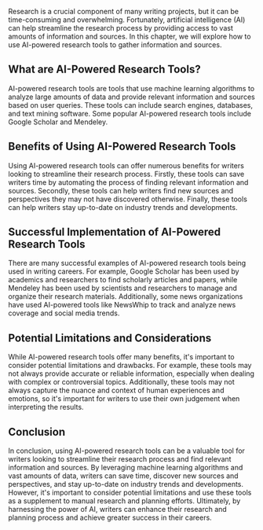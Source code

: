 
Research is a crucial component of many writing projects, but it can be time-consuming and overwhelming. Fortunately, artificial intelligence (AI) can help streamline the research process by providing access to vast amounts of information and sources. In this chapter, we will explore how to use AI-powered research tools to gather information and sources.

What are AI-Powered Research Tools?
-----------------------------------

AI-powered research tools are tools that use machine learning algorithms to analyze large amounts of data and provide relevant information and sources based on user queries. These tools can include search engines, databases, and text mining software. Some popular AI-powered research tools include Google Scholar and Mendeley.

Benefits of Using AI-Powered Research Tools
-------------------------------------------

Using AI-powered research tools can offer numerous benefits for writers looking to streamline their research process. Firstly, these tools can save writers time by automating the process of finding relevant information and sources. Secondly, these tools can help writers find new sources and perspectives they may not have discovered otherwise. Finally, these tools can help writers stay up-to-date on industry trends and developments.

Successful Implementation of AI-Powered Research Tools
------------------------------------------------------

There are many successful examples of AI-powered research tools being used in writing careers. For example, Google Scholar has been used by academics and researchers to find scholarly articles and papers, while Mendeley has been used by scientists and researchers to manage and organize their research materials. Additionally, some news organizations have used AI-powered tools like NewsWhip to track and analyze news coverage and social media trends.

Potential Limitations and Considerations
----------------------------------------

While AI-powered research tools offer many benefits, it's important to consider potential limitations and drawbacks. For example, these tools may not always provide accurate or reliable information, especially when dealing with complex or controversial topics. Additionally, these tools may not always capture the nuance and context of human experiences and emotions, so it's important for writers to use their own judgement when interpreting the results.

Conclusion
----------

In conclusion, using AI-powered research tools can be a valuable tool for writers looking to streamline their research process and find relevant information and sources. By leveraging machine learning algorithms and vast amounts of data, writers can save time, discover new sources and perspectives, and stay up-to-date on industry trends and developments. However, it's important to consider potential limitations and use these tools as a supplement to manual research and planning efforts. Ultimately, by harnessing the power of AI, writers can enhance their research and planning process and achieve greater success in their careers.

